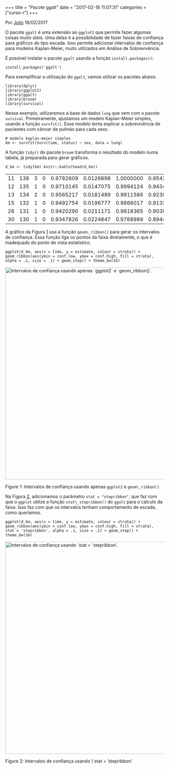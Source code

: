+++
title = "Pacote ggalt"
date = "2017-02-18 11:07:31"
categories = ["curso-r"]
+++

<p class="text-muted text-uppercase mb-small text-right">
Por <a href="http://curso-r.com/author/julio">Julio</a> 18/02/2017
</p>
<p>
O pacote <code>ggalt</code> é uma extensão ao <code>ggplot2</code> que
permite fazer algumas coisas muito úteis. Uma delas é a possibilidade de
fazer faixas de confiança para gráficos do tipo escada. Isso permite
adicionar intervalos de confiança para modelos Kaplan-Meier, muito
utilizados em Análise de Sobrevivência.
</p>
<p>
É possível instalar o pacote <code>ggalt</code> usando a função
<code>install.packages()</code>:
</p>
<pre class="r"><code>install.packages(&apos;ggalt&apos;)</code></pre>
<p>
Para exemplificar a utilização do <code>ggalt</code>, vamos utilizar os
pacotes abaixo.
</p>
<pre class="r"><code>library(dplyr)
library(ggplot2)
library(ggalt)
library(broom)
library(survival)</code></pre>
<p>
Nesse exemplo, utilizaremos a base de dados <code>lung</code> que vem
com o pacote <code>survival</code>. Primeiramente, ajustamos um modelo
Kaplan-Meier simples, usando a função <code>survfit()</code>. Esse
modelo tenta explicar a sobrevivência de pacientes com câncer de pulmão
para cada sexo.
</p>
<pre class="r"><code># modelo kaplan-meier simples
km &lt;- survfit(Surv(time, status) ~ sex, data = lung)</code></pre>
<p>
A função <code>tidy()</code> do pacote <code>broom</code> transforma o
resultado do modelo numa tabela, já preparada para gerar gráficos.
</p>
<pre class="r"><code>d_km &lt;- tidy(km) knitr::kable(head(d_km))</code></pre>
<table>
<thead>
</thead>
<tbody>
<tr class="odd">
<td>
11
</td>
<td>
138
</td>
<td>
3
</td>
<td>
0
</td>
<td>
0.9782609
</td>
<td>
0.0126898
</td>
<td>
1.0000000
</td>
<td>
0.9542301
</td>
<td>
sex=1
</td>
</tr>
<tr class="even">
<td>
12
</td>
<td>
135
</td>
<td>
1
</td>
<td>
0
</td>
<td>
0.9710145
</td>
<td>
0.0147075
</td>
<td>
0.9994124
</td>
<td>
0.9434235
</td>
<td>
sex=1
</td>
</tr>
<tr class="odd">
<td>
13
</td>
<td>
134
</td>
<td>
2
</td>
<td>
0
</td>
<td>
0.9565217
</td>
<td>
0.0181489
</td>
<td>
0.9911586
</td>
<td>
0.9230952
</td>
<td>
sex=1
</td>
</tr>
<tr class="even">
<td>
15
</td>
<td>
132
</td>
<td>
1
</td>
<td>
0
</td>
<td>
0.9492754
</td>
<td>
0.0196777
</td>
<td>
0.9866017
</td>
<td>
0.9133612
</td>
<td>
sex=1
</td>
</tr>
<tr class="odd">
<td>
26
</td>
<td>
131
</td>
<td>
1
</td>
<td>
0
</td>
<td>
0.9420290
</td>
<td>
0.0211171
</td>
<td>
0.9818365
</td>
<td>
0.9038355
</td>
<td>
sex=1
</td>
</tr>
<tr class="even">
<td>
30
</td>
<td>
130
</td>
<td>
1
</td>
<td>
0
</td>
<td>
0.9347826
</td>
<td>
0.0224847
</td>
<td>
0.9768989
</td>
<td>
0.8944820
</td>
<td>
sex=1
</td>
</tr>
</tbody>
</table>
<p>
A gráfico da Figura
<a href="http://curso-r.com/blog/2017/02/18/2017-02-18-ggalt/#fig:ruim">1</a>
usa a função <code>geom\_ribbon()</code> para gerar os intervalos de
confiança. Essa função liga os pontos da faixa diretamente, o que é
inadequado do ponto de vista estatístico.
</p>
<pre class="r"><code>ggplot(d_km, aes(x = time, y = estimate, colour = strata)) + geom_ribbon(aes(ymin = conf.low, ymax = conf.high, fill = strata), alpha = .1, size = .1) + geom_step() + theme_bw(16)</code></pre>
<span id="fig:ruim"></span>
<img src="http://curso-r.com/blog/2017-02-18-ggalt_files/figure-html/ruim-1.png" alt="Intervalos de confian&#xE7;a usando apenas `ggplot2` e `geom_ribbon()`." width="672">
<p class="caption">
Figure 1: Intervalos de confiança usando apenas <code>ggplot2</code> e
<code>geom\_ribbon()</code>.
</p>

<p>
Na Figura
<a href="http://curso-r.com/blog/2017/02/18/2017-02-18-ggalt/#fig:bom">2</a>,
adicionamos o parâmetro <code>stat = "stepribbon"</code>, que faz com
que o <code>ggplot</code> utilize a função
<code>stat\_stepribbon()</code> do <code>ggalt</code> para o cálculo da
faixa. Isso faz com que os intervalos tenham comportamento de escada,
como queríamos.
</p>
<pre class="r"><code>ggplot(d_km, aes(x = time, y = estimate, colour = strata)) + geom_ribbon(aes(ymin = conf.low, ymax = conf.high, fill = strata), stat = &apos;stepribbon&apos;, alpha = .1, size = .1) + geom_step() + theme_bw(16)</code></pre>
<span id="fig:bom"></span>
<img src="http://curso-r.com/blog/2017-02-18-ggalt_files/figure-html/bom-1.png" alt="Intervalos de confian&#xE7;a usando `stat = &apos;stepribbon&apos;." width="672">
<p class="caption">
Figure 2: Intervalos de confiança usando \`stat = ‘stepribbon’.
</p>


